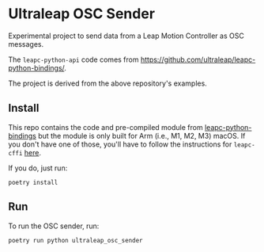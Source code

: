 # Ultraleap OSC Sender

Experimental project to send data from a Leap Motion Controller as OSC messages.

The `leapc-python-api` code comes from <https://github.com/ultraleap/leapc-python-bindings/>.

The project is derived from the above repository's examples.

## Install

This repo contains the code and pre-compiled module from [leapc-python-bindings](https://github.com/ultraleap/leapc-python-bindings/) but the module is only built for Arm (i.e., M1, M2, M3) macOS. If you don't have one of those, you'll have to follow the instructions for `leapc-cffi` [here](https://github.com/ultraleap/leapc-python-bindings/).

If you do, just run:
```
poetry install
```

## Run

To run the OSC sender, run:

```
poetry run python ultraleap_osc_sender
```
